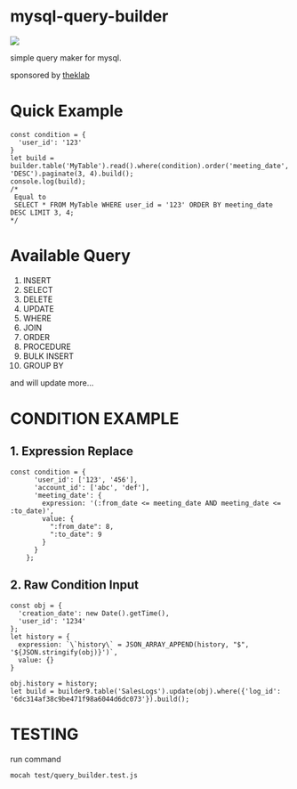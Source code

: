# mysql-query-builder

![](https://img.shields.io/npm/v/@6unpk/simple-mysql-query-builder)

simple query maker for mysql.

sponsored by [theklab](https://theklab.co)

# Quick Example

```
const condition = {
  'user_id': '123'	
}
let build = builder.table('MyTable').read().where(condition).order('meeting_date', 'DESC').paginate(3, 4).build();
console.log(build);
/*
 Equal to
 SELECT * FROM MyTable WHERE user_id = '123' ORDER BY meeting_date DESC LIMIT 3, 4;
*/
```

# Available Query

1. INSERT
2. SELECT
3. DELETE
4. UPDATE
2. WHERE 
3. JOIN
4. ORDER
5. PROCEDURE
6. BULK INSERT
7. GROUP BY

and will update more...

# CONDITION EXAMPLE

## 1. Expression Replace
```
const condition = {
      'user_id': ['123', '456'],
      'account_id': ['abc', 'def'],
      'meeting_date': {
        expression: '(:from_date <= meeting_date AND meeting_date <= :to_date)',
        value: {
          ":from_date": 8,
          ":to_date": 9
        } 
      }
    };
```


## 2. Raw Condition Input

```
const obj = {
  'creation_date': new Date().getTime(),
  'user_id': '1234'
};
let history = {
  expression: `\`history\` = JSON_ARRAY_APPEND(history, "$", '${JSON.stringify(obj)}')`,
  value: {}
}

obj.history = history;
let build = builder9.table('SalesLogs').update(obj).where({'log_id': '6dc314af38c9be471f98a6044d6dc073'}).build();
```


# TESTING

run command

```
mocah test/query_builder.test.js
```